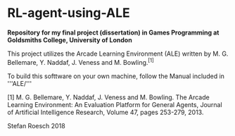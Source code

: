 # RL-agent-using-ALE

<b>Repository for my final project (dissertation) in Games Programming at Goldsmiths College, University of London</b>

This project utilizes the Arcade Learning Environment (ALE) written by M. G. Bellemare, Y. Naddaf, J. Veness and M. Bowling.<sup>[1]</sup>

To build this softtware on your own machine, follow the Manual included in '''ALE/'''

[1] M. G. Bellemare, Y. Naddaf, J. Veness and M. Bowling. The Arcade Learning Environment: An Evaluation Platform for General Agents, Journal of Artificial Intelligence Research, Volume 47, pages 253-279, 2013.

Stefan Roesch 2018
